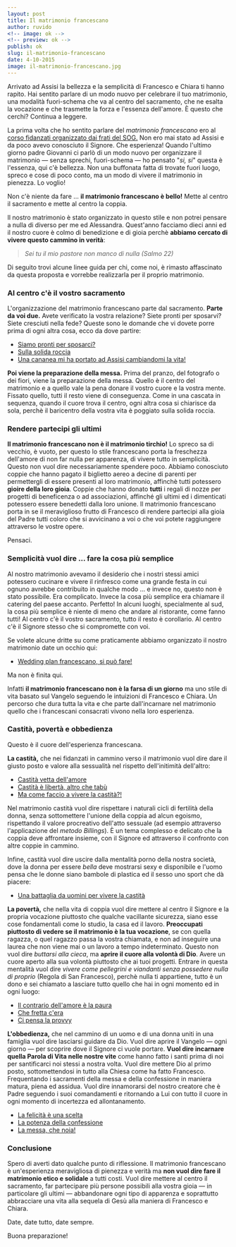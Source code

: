 ```yaml
---
layout: post
title: Il matrimonio francescano
author: ruvido
<!-- image: ok -->
<!-- preview: ok -->
publish: ok
slug: il-matrimonio-francescano
date: 4-10-2015
image: il-matrimonio-francescano.jpg
---
```


Arrivato ad Assisi la bellezza e la semplicità di Francesco e Chiara ti hanno rapito. Hai sentito parlare di un modo nuovo per celebrare il tuo matrimonio, una modalità fuori-schema che va al centro del sacramento, che ne esalta la vocazione e che trasmette la forza e l'essenza dell'amore. È questo che cerchi? Continua a leggere.

La prima volta che ho sentito parlare del *matrimonio francescano* ero al [corso fidanzati organizzato dai frati del SOG.](http://www.fratisog.it/corsi-frati-assisi/corso-fidanzati/) Non ero mai stato ad Assisi e da poco avevo conosciuto il Signore. Che esperienza! Quando l'ultimo giorno padre Giovanni ci parlò di un modo nuovo per organizzare il matrimonio &mdash; senza sprechi, fuori-schema &mdash; ho pensato "*si, si*" questa è l'essenza, qui c'è bellezza. Non una buffonata fatta di trovate fuori luogo, spreco e cose di poco conto, ma un modo di vivere il matrimonio in pienezza. Lo voglio!

Non c'è niente da fare ... **il matrimonio francescano è bello!** Mette al centro il sacramento e mette al centro la coppia. 

Il nostro matrimonio è stato organizzato in questo stile e non potrei pensare a nulla di diverso per me ed Alessandra. Quest'anno facciamo dieci anni ed il nostro cuore è colmo di benedizione e di gioia perchè **abbiamo cercato di vivere questo cammino in verità**:

> *Sei tu il mio pastore non manco di nulla* 
> <cite>(Salmo 22)</cite>

Di seguito trovi alcune linee guida per chi, come noi, è rimasto affascinato da questa proposta e vorrebbe realizzarla per il proprio matrimonio.

### Al centro c'è il vostro sacramento

L'organizzazione del matrimonio francescano parte dal sacramento. **Parte da voi due.** Avete verificato la vostra relazione? Siete pronti per sposarvi? Siete cresciuti nella fede? Queste sono le domande che vi dovete porre prima di ogni altra cosa, ecco da dove partire:

- [Siamo pronti per sposarci?](http://5p2p.it/2014/12/17/siamo-pronti-per-sposarci.html)
- [Sulla solida roccia](http://5p2p.it/2015/05/13/sulla-solida-roccia.html)
- [Una cananea mi ha portato ad Assisi cambiandomi la vita!](http://5p2p.it/2013/07/03/una-cananea-assisi.html)

**Poi viene la preparazione della messa.** Prima del pranzo, del fotografo o dei fiori, viene la preparazione della messa. Quello è il centro del matrimonio e a quello vale la pena donare il vostro cuore e la vostra mente. Fissato quello, tutti il resto viene di conseguenza. Come in una cascata in sequenza, quando il cuore trova il centro, ogni altra cosa si chiarisce da sola, perchè il baricentro della vostra vita è poggiato sulla solida roccia. 

### Rendere partecipi gli ultimi

**Il matrimonio francescano non è il matrimonio tirchio!** Lo spreco sa di vecchio, è vuoto, per questo lo stile francescano porta la freschezza dell'amore di non far nulla per apparenza, di vivere tutto in semplicità. Questo non vuol dire necessariamente spendere poco. Abbiamo conosciuto coppie che hanno pagato il biglietto aereo a decine di parenti per permettergli di essere presenti al loro matrimonio, affinchè tutti potessero **gioire della loro gioia**. Coppie che hanno donato **tutti** i regali di nozze per progetti di beneficenza o ad associazioni, affinché gli ultimi ed i dimenticati potessero essere benedetti dalla loro unione. Il matrimonio francescano porta in se il meraviglioso frutto di Francesco di rendere partecipi alla gioia del Padre tutti coloro che si avvicinano a voi o che voi potete raggiungere attraverso le vostre opere. 

Pensaci. 

### Semplicità vuol dire ... fare la cosa più semplice

Al nostro matrimonio avevamo il desiderio che i nostri stessi amici potessero cucinare e vivere il rinfresco come una grande festa in cui ognuno avrebbe contribuito in qualche modo ... e invece no, questo non è stato possibile. Era complicato. Invece la cosa più semplice era chiamare il catering del paese accanto. Perfetto! In alcuni luoghi, specialmente al sud, la cosa più semplice è niente di meno che andare al ristorante, come fanno tutti! Al centro c'è il vostro sacramento, tutto il resto è corollario. Al centro c'è il Signore stesso che si compromette con voi.

Se volete alcune dritte su come praticamente abbiamo organizzato il nostro matrimonio date un occhio qui:

- [Wedding plan francescano, si può fare!](http://5p2p.it/2013/04/24/wedding-plan-francescano.html)

Ma non è finita qui.

Infatti **il matrimonio francescano non è la farsa di un giorno** ma uno stile di vita basato sul Vangelo seguendo le intuizioni di Francesco e Chiara. Un percorso che dura tutta la vita e che parte dall'incarnare nel matrimonio quello che i francescani consacrati vivono nella loro esperienza.

### Castità, povertà e obbedienza

Questo è il cuore dell'esperienza francescana.

**La castità,** che nei fidanzati in cammino verso il matrimonio vuol dire dare il giusto posto e valore alla sessualità nel rispetto dell'initimità dell'altro:

- [Castità vetta dell'amore](http://5p2p.it/2014/03/18/castita-vetta-amore.html)
- [Castità è libertà, altro che tabù](http://5p2p.it/2013/05/10/castita-liberta.html)
- [Ma come faccio a vivere la castità?!](http://5p2p.it/2014/01/21/ma-come-vivere-la-castita.html)

Nel matrimonio castità vuol dire rispettare i naturali cicli di fertilità della donna, senza sottomettere l'unione della coppia ad alcun egoismo, rispettando il valore procreativo dell'atto sessuale (ad esempio attraverso l'applicazione del *metodo Billings*). È un tema complesso e delicato che la coppia deve affrontare insieme, con il Signore ed attraverso il confronto con altre coppie in cammino.

Infine, castità vuol dire uscire dalla mentalità porno della nostra società, dove la donna per essere *bella* deve mostrarsi sexy e disponibile e l'uomo pensa che le donne siano bambole di plastica ed il sesso uno sport che dà piacere:

- [Una battaglia da uomini per vivere la castità](http://5p2p.it/2013/07/18/battaglia-da-uomini-castita.html)

**La povertà,** che nella vita di coppia vuol dire mettere al centro il Signore e la propria vocazione piuttosto che qualche vacillante sicurezza, siano esse cose fondamentali come lo studio, la casa ed il lavoro. **Preoccupati piuttosto di vedere se il matrimonio è la tua vocazione**, se con quella ragazza, o quel ragazzo passa la vostra chiamata, e non ad inseguire una laurea che non viene mai o un lavoro a tempo indeterminato. Questo non vuol dire  *buttarsi alla cieca*, ma **aprire il cuore alla volontà di Dio**. Avere un cuore aperto alla sua volontà piuttosto che ai tuoi progetti. Entrare in questa mentalità vuol dire *vivere come pellegrini e viandanti senza possedere nulla di proprio* (Regola di San Francesco), perchè nulla ti appartiene, tutto è un dono e sei chiamato a lasciare tutto quello che hai in ogni momento ed in ogni luogo:

- [Il contrario dell'amore è la paura](http://5p2p.it/2014/07/21/contrario-dell-amore-la-paura.html)
- [Che fretta c'era](http://5p2p.it/2013/04/15/che-fretta.html)
- [Ci pensa la provvy](http://5p2p.it/2013/12/18/ci-pensa-la-provvy.html)

**L'obbedienza,** che nel cammino di un uomo e di una donna uniti in una famiglia vuol dire lasciarsi guidare da Dio. Vuol dire aprire il Vangelo &mdash; ogni giorno &mdash; per scoprire dove il Signore ci vuole portare. **Vuol dire incarnare quella Parola di Vita nelle nostre vite** come hanno fatto i santi prima di noi per santificarci noi stessi a nostra volta. Vuol dire mettere Dio al primo posto, sottomettendosi in tutto alla Chiesa come ha fatto Francesco. Frequentando i sacramenti della messa e della confessione in maniera matura, piena ed assidua. Vuol dire innamorarsi del nostro creatore che è Padre seguendo i suoi comandamenti e ritornando a Lui con tutto il cuore in ogni momento di incertezza ed allontanamento.

- [La felicità è una scelta](http://5p2p.it/2014/05/07/la-felicita-una-scelta.html)
- [La potenza della confessione](http://5p2p.it/2015/03/30/la-potenza-della-confessione.html)
- [La messa, che noia!](http://5p2p.it/2015/03/19/la-messa-che-noia.html)

### Conclusione

Spero di averti dato qualche punto di riflessione. Il matrimonio francescano è un'esperienza meravigliosa di pienezza e verità ma **non vuol dire fare il matrimonio etico e solidale** a tutti costi. Vuol dire mettere al centro il sacramento, far partecipare più persone possibili alla vostra gioia &mdash; in particolare gli ultimi &mdash; abbandonare ogni tipo di apparenza e soprattutto abbracciare una vita alla sequela di Gesù alla maniera di Francesco e Chiara.

Date, date tutto, date sempre.

Buona preparazione!
